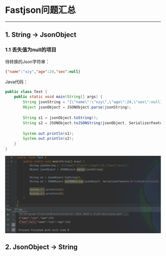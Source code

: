 # Fastjson问题汇总

---

## 1. String -> JsonObject

### 1.1 丢失值为null的项目

待转换的Json字符串：

```json
{"name":"xzy","age":24,"sex":null}
```

Java代码：

```java
public class Test {
    public static void main(String[] args) {
        String jsonString = "{\"name\":\"xzy\",\"age\":24,\"sex\":null}";
        Object jsonObject = JSONObject.parse(jsonString);

        String s1 = jsonObject.toString();
        String s2 = JSONObject.toJSONString(jsonObject, SerializerFeature.WriteMapNullValue);

        System.out.println(s1);
        System.out.println(s2);
    }
}
```

![image-20210814200707046](markdown/Fastjson问题汇总.assets/image-20210814200707046.png)

## 2. JsonObject -> String

